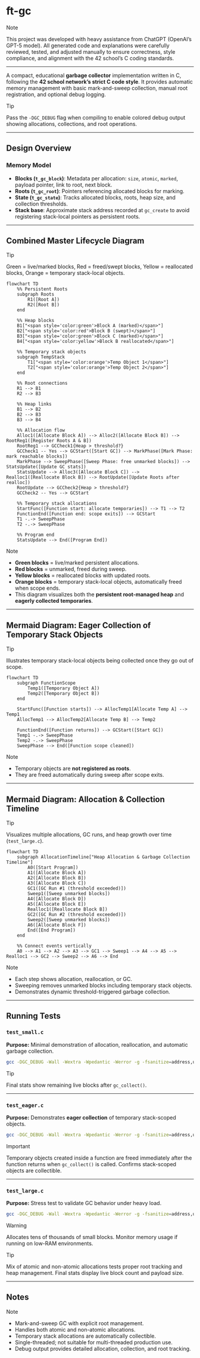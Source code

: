 # ft-gc

> [!NOTE]
> This project was developed with heavy assistance from ChatGPT (OpenAI’s GPT-5 model).
> All generated code and explanations were carefully reviewed, tested, and adjusted manually to ensure correctness, style compliance, and alignment with the 42 school’s C coding standards.

---

A compact, educational **garbage collector** implementation written in C, following the **42 school network’s strict C code style**.
It provides automatic memory management with basic mark-and-sweep collection, manual root registration, and optional debug logging.

> [!TIP]
> Pass the `-DGC_DEBUG` flag when compiling to enable colored debug output showing allocations, collections, and root operations.

---

## Design Overview

### Memory Model

* **Blocks (`t_gc_block`)**: Metadata per allocation: `size`, `atomic`, `marked`, payload pointer, link to root, next block.
* **Roots (`t_gc_root`)**: Pointers referencing allocated blocks for marking.
* **State (`t_gc_state`)**: Tracks allocated blocks, roots, heap size, and collection thresholds.
* **Stack base**: Approximate stack address recorded at `gc_create` to avoid registering stack-local pointers as persistent roots.

---

## Combined Master Lifecycle Diagram

> [!TIP]
> Green = live/marked blocks, Red = freed/swept blocks, Yellow = reallocated blocks, Orange = temporary stack-local objects.

```mermaid
flowchart TD
    %% Persistent Roots
    subgraph Roots
        R1([Root A])
        R2([Root B])
    end

    %% Heap blocks
    B1["<span style='color:green'>Block A (marked)</span>"]
    B2["<span style='color:red'>Block B (swept)</span>"]
    B3["<span style='color:green'>Block C (marked)</span>"]
    B4["<span style='color:yellow'>Block B reallocated</span>"]

    %% Temporary stack objects
    subgraph TempStack
        T1["<span style='color:orange'>Temp Object 1</span>"]
        T2["<span style='color:orange'>Temp Object 2</span>"]
    end

    %% Root connections
    R1 --> B1
    R2 --> B3

    %% Heap links
    B1 --> B2
    B2 --> B3
    B3 --> B4

    %% Allocation flow
    Alloc1([Allocate Block A]) --> Alloc2([Allocate Block B]) --> RootReg1([Register Roots A & B])
    RootReg1 --> GCCheck1{Heap > threshold?}
    GCCheck1 -- Yes --> GCStart([Start GC]) --> MarkPhase([Mark Phase: mark reachable blocks])
    MarkPhase --> SweepPhase([Sweep Phase: free unmarked blocks]) --> StatsUpdate([Update GC stats])
    StatsUpdate --> Alloc3([Allocate Block C]) --> Realloc1([Reallocate Block B]) --> RootUpdate([Update Roots after realloc])
    RootUpdate --> GCCheck2{Heap > threshold?}
    GCCheck2 -- Yes --> GCStart

    %% Temporary stack allocations
    StartFunc([Function start: allocate temporaries]) --> T1 --> T2
    FunctionEnd([Function end: scope exits]) --> GCStart
    T1 -.-> SweepPhase
    T2 -.-> SweepPhase

    %% Program end
    StatsUpdate --> End([Program End])
```

> [!NOTE]
>
> * **Green blocks** = live/marked persistent allocations.
> * **Red blocks** = unmarked, freed during sweep.
> * **Yellow blocks** = reallocated blocks with updated roots.
> * **Orange blocks** = temporary stack-local objects, automatically freed when scope ends.
> * This diagram visualizes both the **persistent root-managed heap** and **eagerly collected temporaries**.

---

## Mermaid Diagram: Eager Collection of Temporary Stack Objects

> [!TIP]
> Illustrates temporary stack-local objects being collected once they go out of scope.

```mermaid
flowchart TD
    subgraph FunctionScope
        Temp1([Temporary Object A])
        Temp2([Temporary Object B])
    end

    StartFunc([Function starts]) --> AllocTemp1[Allocate Temp A] --> Temp1
    AllocTemp1 --> AllocTemp2[Allocate Temp B] --> Temp2

    FunctionEnd([Function returns]) --> GCStart([Start GC])
    Temp1 -.-> SweepPhase
    Temp2 -.-> SweepPhase
    SweepPhase --> End([Function scope cleaned])
```

> [!NOTE]
>
> * Temporary objects are **not registered as roots**.
> * They are freed automatically during sweep after scope exits.

---

## Mermaid Diagram: Allocation & Collection Timeline

> [!TIP]
> Visualizes multiple allocations, GC runs, and heap growth over time (`test_large.c`).

```mermaid
flowchart TD
    subgraph AllocationTimeline["Heap Allocation & Garbage Collection Timeline"]
        A0([Start Program])
        A1([Allocate Block A])
        A2([Allocate Block B])
        A3([Allocate Block C])
        GC1([GC Run #1 (threshold exceeded)])
        Sweep1([Sweep unmarked blocks])
        A4([Allocate Block D])
        A5([Allocate Block E])
        Realloc1([Reallocate Block B])
        GC2([GC Run #2 (threshold exceeded)])
        Sweep2([Sweep unmarked blocks])
        A6([Allocate Block F])
        End([End Program])
    end

    %% Connect events vertically
    A0 --> A1 --> A2 --> A3 --> GC1 --> Sweep1 --> A4 --> A5 --> Realloc1 --> GC2 --> Sweep2 --> A6 --> End
```

> [!NOTE]
>
> * Each step shows allocation, reallocation, or GC.
> * Sweeping removes unmarked blocks including temporary stack objects.
> * Demonstrates dynamic threshold-triggered garbage collection.

---

## Running Tests

### `test_small.c`

**Purpose:** Minimal demonstration of allocation, reallocation, and automatic garbage collection.

```sh
gcc -DGC_DEBUG -Wall -Wextra -Wpedantic -Werror -g -fsanitize=address,undefined gc/*.c test_small.c -Igc -o test_small && ./test_small
```

> [!TIP]
> Final stats show remaining live blocks after `gc_collect()`.

---

### `test_eager.c`

**Purpose:** Demonstrates **eager collection** of temporary stack-scoped objects.

```sh
gcc -DGC_DEBUG -Wall -Wextra -Wpedantic -Werror -g -fsanitize=address,undefined gc/*.c test_eager.c -Igc -o test_eager && ./test_eager
```

> [!IMPORTANT]
> Temporary objects created inside a function are freed immediately after the function returns when `gc_collect()` is called.
> Confirms stack-scoped objects are collectible.

---

### `test_large.c`

**Purpose:** Stress test to validate GC behavior under heavy load.

```sh
gcc -DGC_DEBUG -Wall -Wextra -Wpedantic -Werror -g -fsanitize=address,undefined gc/*.c test_large.c -Igc -o test_large && ./test_large
```

> [!WARNING]
> Allocates tens of thousands of small blocks. Monitor memory usage if running on low-RAM environments.

> [!TIP]
> Mix of atomic and non-atomic allocations tests proper root tracking and heap management.
> Final stats display live block count and payload size.

---

## Notes

> [!NOTE]
>
> * Mark-and-sweep GC with explicit root management.
> * Handles both atomic and non-atomic allocations.
> * Temporary stack allocations are automatically collectible.
> * Single-threaded; not suitable for multi-threaded production use.
> * Debug output provides detailed allocation, collection, and root tracking.
